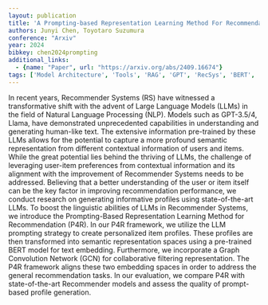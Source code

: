 ```yaml
---
layout: publication
title: 'A Prompting-based Representation Learning Method For Recommendation With Large Language Models'
authors: Junyi Chen, Toyotaro Suzumura
conference: "Arxiv"
year: 2024
bibkey: chen2024prompting
additional_links:
  - {name: "Paper", url: "https://arxiv.org/abs/2409.16674"}
tags: ['Model Architecture', 'Tools', 'RAG', 'GPT', 'RecSys', 'BERT', 'Prompting']
---
```

In recent years, Recommender Systems (RS) have witnessed a transformative
shift with the advent of Large Language Models (LLMs) in the field of Natural
Language Processing (NLP). Models such as GPT-3.5/4, Llama, have demonstrated
unprecedented capabilities in understanding and generating human-like text. The
extensive information pre-trained by these LLMs allows for the potential to
capture a more profound semantic representation from different contextual
information of users and items.
  While the great potential lies behind the thriving of LLMs, the challenge of
leveraging user-item preferences from contextual information and its alignment
with the improvement of Recommender Systems needs to be addressed. Believing
that a better understanding of the user or item itself can be the key factor in
improving recommendation performance, we conduct research on generating
informative profiles using state-of-the-art LLMs.
  To boost the linguistic abilities of LLMs in Recommender Systems, we
introduce the Prompting-Based Representation Learning Method for Recommendation
(P4R). In our P4R framework, we utilize the LLM prompting strategy to create
personalized item profiles. These profiles are then transformed into semantic
representation spaces using a pre-trained BERT model for text embedding.
Furthermore, we incorporate a Graph Convolution Network (GCN) for collaborative
filtering representation. The P4R framework aligns these two embedding spaces
in order to address the general recommendation tasks. In our evaluation, we
compare P4R with state-of-the-art Recommender models and assess the quality of
prompt-based profile generation.
